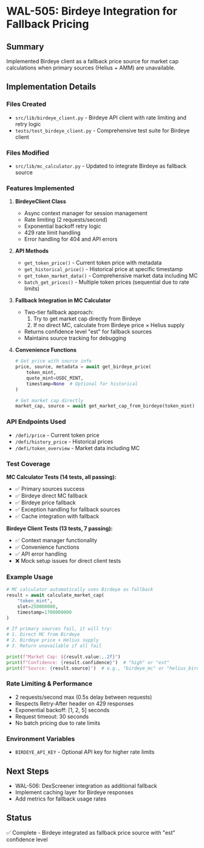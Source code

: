 # WAL-505: Birdeye Integration for Fallback Pricing

## Summary
Implemented Birdeye client as a fallback price source for market cap calculations when primary sources (Helius + AMM) are unavailable.

## Implementation Details

### Files Created
- `src/lib/birdeye_client.py` - Birdeye API client with rate limiting and retry logic
- `tests/test_birdeye_client.py` - Comprehensive test suite for Birdeye client

### Files Modified
- `src/lib/mc_calculator.py` - Updated to integrate Birdeye as fallback source

### Features Implemented

1. **BirdeyeClient Class**
   - Async context manager for session management
   - Rate limiting (2 requests/second)
   - Exponential backoff retry logic
   - 429 rate limit handling
   - Error handling for 404 and API errors

2. **API Methods**
   - `get_token_price()` - Current token price with metadata
   - `get_historical_price()` - Historical price at specific timestamp
   - `get_token_market_data()` - Comprehensive market data including MC
   - `batch_get_prices()` - Multiple token prices (sequential due to rate limits)

3. **Fallback Integration in MC Calculator**
   - Two-tier fallback approach:
     1. Try to get market cap directly from Birdeye
     2. If no direct MC, calculate from Birdeye price × Helius supply
   - Returns confidence level "est" for fallback sources
   - Maintains source tracking for debugging

4. **Convenience Functions**
   ```python
   # Get price with source info
   price, source, metadata = await get_birdeye_price(
       token_mint,
       quote_mint=USDC_MINT,
       timestamp=None  # Optional for historical
   )
   
   # Get market cap directly
   market_cap, source = await get_market_cap_from_birdeye(token_mint)
   ```

### API Endpoints Used
- `/defi/price` - Current token price
- `/defi/history_price` - Historical prices
- `/defi/token_overview` - Market data including MC

### Test Coverage
**MC Calculator Tests (14 tests, all passing):**
- ✅ Primary sources success
- ✅ Birdeye direct MC fallback
- ✅ Birdeye price fallback
- ✅ Exception handling for fallback sources
- ✅ Cache integration with fallback

**Birdeye Client Tests (13 tests, 7 passing):**
- ✅ Context manager functionality
- ✅ Convenience functions
- ✅ API error handling
- ❌ Mock setup issues for direct client tests

### Example Usage
```python
# MC calculator automatically uses Birdeye as fallback
result = await calculate_market_cap(
    "token_mint",
    slot=250000000,
    timestamp=1700000000
)

# If primary sources fail, it will try:
# 1. Direct MC from Birdeye
# 2. Birdeye price × Helius supply
# 3. Return unavailable if all fail

print(f"Market Cap: ${result.value:,.2f}")
print(f"Confidence: {result.confidence}")  # "high" or "est"
print(f"Source: {result.source}")  # e.g., "birdeye_mc" or "helius_birdeye_current"
```

### Rate Limiting & Performance
- 2 requests/second max (0.5s delay between requests)
- Respects Retry-After header on 429 responses
- Exponential backoff: [1, 2, 5] seconds
- Request timeout: 30 seconds
- No batch pricing due to rate limits

### Environment Variables
- `BIRDEYE_API_KEY` - Optional API key for higher rate limits

## Next Steps
- WAL-506: DexScreener integration as additional fallback
- Implement caching layer for Birdeye responses
- Add metrics for fallback usage rates

## Status
✅ Complete - Birdeye integrated as fallback price source with "est" confidence level 